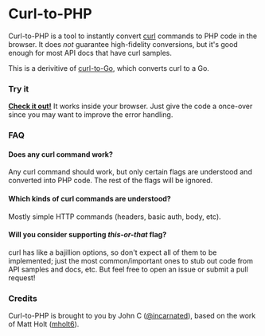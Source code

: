 Curl-to-PHP
===========

Curl-to-PHP is a tool to instantly convert [curl](http://curl.haxx.se) commands to PHP code in the browser. It does *not* guarantee high-fidelity conversions, but it's good enough for most API docs that have curl samples.

This is a derivitive of [curl-to-Go](http://mholt.github.io/curl-to-go/), which converts curl to a Go.


### Try it

**[Check it out!](https://atiktrail.github.io/curl-to-php)** It works inside your browser. Just give the code a once-over since you may want to improve the error handling.


### FAQ

#### Does any curl command work?

Any curl command should work, but only certain flags are understood and converted into PHP code. The rest of the flags will be ignored.

#### Which kinds of curl commands are understood?

Mostly simple HTTP commands (headers, basic auth, body, etc).

#### Will you consider supporting *this-or-that* flag?

curl has like a bajillion options, so don't expect all of them to be implemented; just the most common/important ones to stub out code from API samples and docs, etc. But feel free to open an issue or submit a pull request!



### Credits

Curl-to-PHP is brought to you by John C ([@incarnated](https://twitter.com/incarnated)), based on the work of Matt Holt ([mholt6](https://twitter.com/mholt6)).
